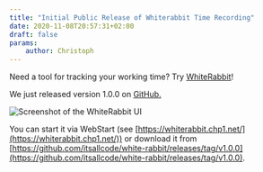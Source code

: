 ```yaml
---
title: "Initial Public Release of Whiterabbit Time Recording"
date: 2020-11-08T20:57:31+02:00
draft: false
params:
    author: Christoph
---
```


Need a tool for tracking your working time? Try [WhiteRabbit](https://github.com/itsallcode/white-rabbit)!

We just released version 1.0.0 on [GitHub.](https://github.com/itsallcode/white-rabbit)

![Screenshot of the WhiteRabbit UI](/images/white-rabbit/screenshot-white-rabbit-1.0.0.png)

<!--more-->

You can start it via WebStart (see [https://whiterabbit.chp1.net/](https://whiterabbit.chp1.net/)) or download it from [https://github.com/itsallcode/white-rabbit/releases/tag/v1.0.0](https://github.com/itsallcode/white-rabbit/releases/tag/v1.0.0).